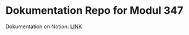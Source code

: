 # Dokumentation Repo for Modul 347 
Dokumentation on Notion: [LINK](https://ajnurademi.notion.site/M347-Dienst-mit-Container-anwenden-Dok-Lernziele-4a7a24134ac54532b659832028c65d8f?pvs=74)
